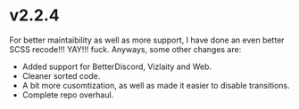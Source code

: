 # v2.2.4
For better maintaibility as well as more support, I have done an even better SCSS recode!!! YAY!!! fuck. Anyways, some other changes are:
- Added support for BetterDiscord, Vizlaity and Web.
- Cleaner sorted code.
- A bit more cusomtization, as well as made it easier to disable transitions.
- Complete repo overhaul.